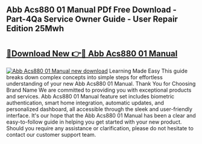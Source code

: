 ## Abb Acs880 01 Manual PDf Free Download - Part-4Qa Service Owner Guide - User Repair Edition 25Mwh

# <h2><a href="http://bc32342.oget.top/?id=Abb+Acs880+01+Manual">🔗Download New 👉🔴 Abb Acs880 01 Manual</a></h2>

[![Abb Acs880 01 Manual new download](https://i.imgur.com/5g1atiW.png)](http://bc32342.oget.top/?id=Abb+Acs880+01+Manual)
Learning Made Easy This guide breaks down complex concepts into simple steps for effortless understanding of your new Abb Acs880 01 Manual. Thank You for Choosing Brand Name We are committed to providing you with exceptional products and services. Abb Acs880 01 Manual feature set includes biometric authentication, smart home integration, automatic updates, and personalized dashboard, all accessible through the sleek and user-friendly interface. It's our hope that the Abb Acs880 01 Manual has been a clear and easy-to-follow guide in helping you get started with your new product. Should you require any assistance or clarification, please do not hesitate to contact our customer support team.
